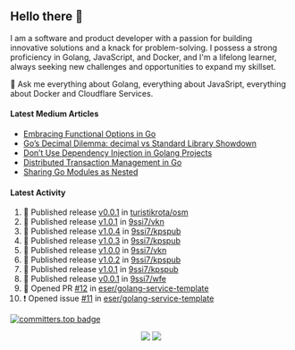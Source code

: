 ## Hello there 👋

I am a software and product developer with a passion for building innovative solutions and a knack for problem-solving. I possess a strong proficiency in Golang, JavaScript, and Docker, and I'm a lifelong learner, always seeking new challenges and opportunities to expand my skillset.

💬 Ask me everything about Golang, everything about JavaSript, everything about Docker and Cloudflare Services.

#### Latest Medium Articles

<!-- ARTICLES:START -->
- [Embracing Functional Options in Go](https://9ssi7.medium.com/embracing-functional-options-in-go-05e00381f23e?source=rss-ced864c5b828------2)
- [Go’s Decimal Dilemma: decimal vs Standard Library Showdown](https://9ssi7.medium.com/gos-decimal-dilemma-decimal-vs-standard-library-showdown-465f30ebab79?source=rss-ced864c5b828------2)
- [Don’t Use Dependency Injection in Golang Projects](https://9ssi7.medium.com/dont-use-dependency-injection-in-golang-projects-8cbffc19b221?source=rss-ced864c5b828------2)
- [Distributed Transaction Management in Go](https://9ssi7.medium.com/distributed-transaction-management-in-go-2fa9ef7b0350?source=rss-ced864c5b828------2)
- [Sharing Go Modules as Nested](https://medium.com/goturkiye/sharing-go-modules-as-nested-ad64e608b681?source=rss-ced864c5b828------2)
<!-- ARTICLES:END -->

#### Latest Activity

<!--START_SECTION:activity-->
1. 🚀 Published release [v0.0.1](https://github.com/turistikrota/osm/releases/tag/v0.0.1) in [turistikrota/osm](https://github.com/turistikrota/osm)
2. 🚀 Published release [v1.0.1](https://github.com/9ssi7/vkn/releases/tag/v1.0.1) in [9ssi7/vkn](https://github.com/9ssi7/vkn)
3. 🚀 Published release [v1.0.4](https://github.com/9ssi7/kpspub/releases/tag/v1.0.4) in [9ssi7/kpspub](https://github.com/9ssi7/kpspub)
4. 🚀 Published release [v1.0.3](https://github.com/9ssi7/kpspub/releases/tag/v1.0.3) in [9ssi7/kpspub](https://github.com/9ssi7/kpspub)
5. 🚀 Published release [v1.0.0](https://github.com/9ssi7/vkn/releases/tag/v1.0.0) in [9ssi7/vkn](https://github.com/9ssi7/vkn)
6. 🚀 Published release [v1.0.2](https://github.com/9ssi7/kpspub/releases/tag/v1.0.2) in [9ssi7/kpspub](https://github.com/9ssi7/kpspub)
7. 🚀 Published release [v1.0.1](https://github.com/9ssi7/kpspub/releases/tag/v1.0.1) in [9ssi7/kpspub](https://github.com/9ssi7/kpspub)
8. 🚀 Published release [v0.0.1](https://github.com/9ssi7/wfe/releases/tag/v0.0.1) in [9ssi7/wfe](https://github.com/9ssi7/wfe)
9. 💪 Opened PR [#12](https://github.com/eser/golang-service-template/pull/12) in [eser/golang-service-template](https://github.com/eser/golang-service-template)
10. ❗ Opened issue [#11](https://github.com/eser/golang-service-template/issues/11) in [eser/golang-service-template](https://github.com/eser/golang-service-template)
<!--END_SECTION:activity-->

[![committers.top badge](https://user-badge.committers.top/turkey_private/9ssi7.svg)](https://user-badge.committers.top/turkey_private/9ssi7)

<p align="center">
  <picture>
  <source
    srcset="https://github-readme-stats.vercel.app/api?username=9ssi7&show_icons=true&theme=dark&hide_border=true&border_radius=10"
    media="(prefers-color-scheme: dark)"
  />
  <source
    srcset="https://github-readme-stats.vercel.app/api?username=9ssi7&show_icons=true&hide_border=true&border_radius=10"
    media="(prefers-color-scheme: light), (prefers-color-scheme: no-preference)"
  />
  <img src="https://github-readme-stats.vercel.app/api?username=9ssi7&show_icons=true&hide_border=true&border_radius=10" />
</picture>

<picture>
  <source
    srcset="https://github-readme-streak-stats.herokuapp.com?user=9ssi7&theme=dark&hide_border=true&border_radius=10"
    media="(prefers-color-scheme: dark)"
  />
  <source
    srcset="https://github-readme-streak-stats.herokuapp.com?user=9ssi7&hide_border=true&border_radius=10"
    media="(prefers-color-scheme: light), (prefers-color-scheme: no-preference)"
  />
  <img src="https://github-readme-streak-stats.herokuapp.com?user=9ssi7&hide_border=true&border_radius=10" />
</picture>
</p>

